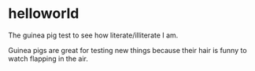 # helloworld
The guinea pig test to see how literate/illiterate I am.

Guinea pigs are great for testing new things because their hair is funny to watch flapping in the air.

